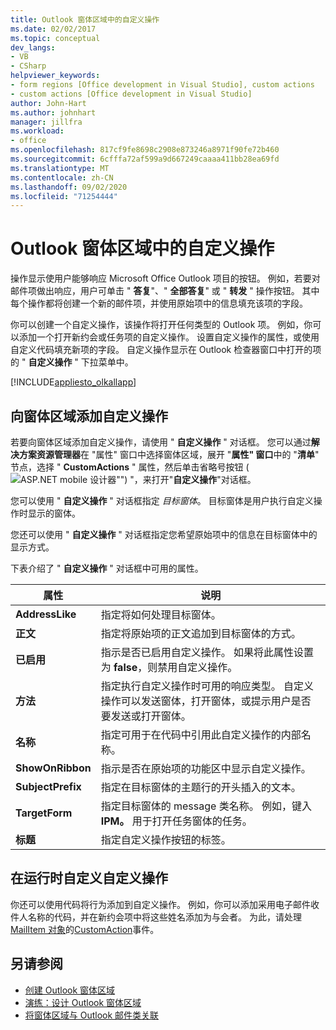 ```yaml
---
title: Outlook 窗体区域中的自定义操作
ms.date: 02/02/2017
ms.topic: conceptual
dev_langs:
- VB
- CSharp
helpviewer_keywords:
- form regions [Office development in Visual Studio], custom actions
- custom actions [Office development in Visual Studio]
author: John-Hart
ms.author: johnhart
manager: jillfra
ms.workload:
- office
ms.openlocfilehash: 817cf9fe8698c2908e873246a8971f90fe72b460
ms.sourcegitcommit: 6cfffa72af599a9d667249caaaa411bb28ea69fd
ms.translationtype: MT
ms.contentlocale: zh-CN
ms.lasthandoff: 09/02/2020
ms.locfileid: "71254444"
---
```

# <a name="custom-actions-in-outlook-form-regions"></a>Outlook 窗体区域中的自定义操作
  操作显示使用户能够响应 Microsoft Office Outlook 项目的按钮。 例如，若要对邮件项做出响应，用户可单击 " **答复**"、" **全部答复**" 或 " **转发** " 操作按钮。 其中每个操作都将创建一个新的邮件项，并使用原始项中的信息填充该项的字段。

 你可以创建一个自定义操作，该操作将打开任何类型的 Outlook 项。 例如，你可以添加一个打开新约会或任务项的自定义操作。 设置自定义操作的属性，或使用自定义代码填充新项的字段。 自定义操作显示在 Outlook 检查器窗口中打开的项的 " **自定义操作** " 下拉菜单中。

 [!INCLUDE[appliesto_olkallapp](../vsto/includes/appliesto-olkallapp-md.md)]

## <a name="add-custom-actions-to-a-form-region"></a>向窗体区域添加自定义操作
 若要向窗体区域添加自定义操作，请使用 " **自定义操作** " 对话框。 您可以通过**解决方案资源管理器**在 "属性" 窗口中选择窗体区域，展开 "**属性" 窗口**中的 "**清单**" 节点，选择 " **CustomActions** " 属性，然后单击省略号按钮 (![ASP.NET mobile 设计器](../sharepoint/media/mwellipsis.gif "ASP.NET 移动设计器中的省略号")"") "，来打开"**自定义操作**"对话框。

 您可以使用 " **自定义操作** " 对话框指定 *目标窗体*。 目标窗体是用户执行自定义操作时显示的窗体。

 您还可以使用 " **自定义操作** " 对话框指定您希望原始项中的信息在目标窗体中的显示方式。

 下表介绍了 " **自定义操作** " 对话框中可用的属性。

|属性|说明|
|--------------|-----------------|
|**AddressLike**|指定将如何处理目标窗体。|
|**正文**|指定将原始项的正文追加到目标窗体的方式。|
|**已启用**|指示是否已启用自定义操作。 如果将此属性设置为 **false**，则禁用自定义操作。|
|**方法**|指定执行自定义操作时可用的响应类型。 自定义操作可以发送窗体，打开窗体，或提示用户是否要发送或打开窗体。|
|**名称**|指定可用于在代码中引用此自定义操作的内部名称。|
|**ShowOnRibbon**|指示是否在原始项的功能区中显示自定义操作。|
|**SubjectPrefix**|指定在目标窗体的主题行的开头插入的文本。|
|**TargetForm**|指定目标窗体的 message 类名称。 例如，键入 **IPM。** 用于打开任务窗体的任务。|
|**标题**|指定自定义操作按钮的标签。|

## <a name="customize-a-custom-action-at-run-time"></a>在运行时自定义自定义操作
 你还可以使用代码将行为添加到自定义操作。 例如，你可以添加采用电子邮件收件人名称的代码，并在新约会项中将这些姓名添加为与会者。 为此，请处理[MailItem 对象](/office/vba/api/Outlook.MailItem)的[CustomAction](/office/vba/api/Outlook.MailItem.CustomAction)事件。

## <a name="see-also"></a>另请参阅
- [创建 Outlook 窗体区域](../vsto/creating-outlook-form-regions.md)
- [演练：设计 Outlook 窗体区域](../vsto/walkthrough-designing-an-outlook-form-region.md)
- [将窗体区域与 Outlook 邮件类关联](../vsto/associating-a-form-region-with-an-outlook-message-class.md)
